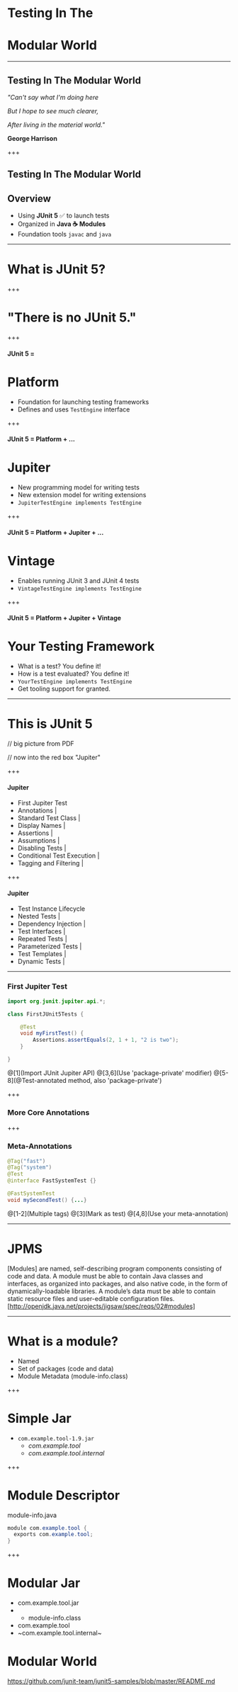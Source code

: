 # Testing In The
# Modular World

---

## Testing In The Modular World

_"Can't say what I'm doing here_

_But I hope to see much clearer,_

_After living in the material world."_

**George Harrison**

+++

## Testing In The Modular World
## Overview

- Using **JUnit 5** ✅ to launch tests
- Organized in **Java ☕ Modules** 
- Foundation tools `javac` and `java`

---

# What is JUnit 5?

+++

# "There is no JUnit 5."

+++
 
#### JUnit 5 = 
# Platform

- Foundation for launching testing frameworks
- Defines and uses `TestEngine` interface

+++
 
#### JUnit 5 = Platform + ...
# Jupiter

- New programming model for writing tests
- New extension model for writing extensions
- `JupiterTestEngine implements TestEngine`

+++
 
#### JUnit 5 = Platform + Jupiter + ... 
# Vintage

- Enables running JUnit 3 and JUnit 4 tests
- `VintageTestEngine implements TestEngine`

+++

#### JUnit 5 = Platform + Jupiter + Vintage 
# Your Testing Framework

- What is a test? You define it!
- How is a test evaluated? You define it!
- `YourTestEngine implements TestEngine`
- Get tooling support for granted.

---

# This is JUnit 5

// big picture from PDF

// now into the red box "Jupiter"

+++

#### Jupiter

- First Jupiter Test
- Annotations |
- Standard Test Class |
- Display Names |
- Assertions |
- Assumptions |
- Disabling Tests |
- Conditional Test Execution |
- Tagging and Filtering |

+++

#### Jupiter

- Test Instance Lifecycle
- Nested Tests |
- Dependency Injection |
- Test Interfaces |
- Repeated Tests |
- Parameterized Tests |
- Test Templates |
- Dynamic Tests |

---

### First Jupiter Test

```java
import org.junit.jupiter.api.*;

class FirstJUnit5Tests {

    @Test
    void myFirstTest() {
        Assertions.assertEquals(2, 1 + 1, "2 is two");
    }

}
```

@[1](Import JUnit Jupiter API)
@[3,6](Use 'package-private' modifier)
@[5-8](@Test-annotated method, also 'package-private')

+++

### More Core Annotations

+++

### Meta-Annotations

```java
@Tag("fast")
@Tag("system")
@Test
@interface FastSystemTest {}

@FastSystemTest
void mySecondTest() {...} 
```

@[1-2](Multiple tags)
@[3](Mark as test)
@[4,8](Use your meta-annotation)

---

# JPMS

[Modules] are named, self-describing program components consisting of code and data. A module must be able to contain Java classes and interfaces, as organized into packages, and also native code, in the form of dynamically-loadable libraries. A module’s data must be able to contain static resource files and user-editable configuration files.
[http://openjdk.java.net/projects/jigsaw/spec/reqs/02#modules]

---

# What is a module?
- Named
- Set of packages (code and data)
- Module Metadata (module-info.class)

+++

# Simple Jar

- `com.example.tool-1.9.jar`
  - _com.example.tool_ 
  - _com.example.tool.internal_ 

+++

# Module Descriptor

module-info.java
```java
module com.example.tool {
  exports com.example.tool;
}
```

+++

# Modular Jar

- com.example.tool.jar
- + module-info.class
-   com.example.tool
-   ~com.example.tool.internal~

# Modular World

https://github.com/junit-team/junit5-samples/blob/master/README.md
